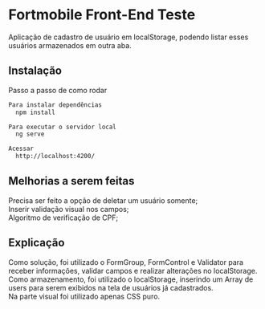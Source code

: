 # Fortmobile Front-End Teste

Aplicação de cadastro de usuário em localStorage, podendo listar esses usuários armazenados em outra aba.

## Instalação

Passo a passo de como rodar

```bash
Para instalar dependências
  npm install

Para executar o servidor local
  ng serve

Acessar
  http://localhost:4200/
```

## Melhorias a serem feitas

Precisa ser feito a opção de deletar um usuário somente;  
Inserir validação visual nos campos;  
Algoritmo de verificação de CPF;

## Explicação

Como solução, foi utilizado o FormGroup, FormControl e Validator para receber informações, validar campos e realizar alterações no localStorage.  
Como armazenamento, foi utilizado o localStorage, inserindo um Array de users para serem exibidos na tela de usuários já cadastrados.  
Na parte visual foi utilizado apenas CSS puro.
